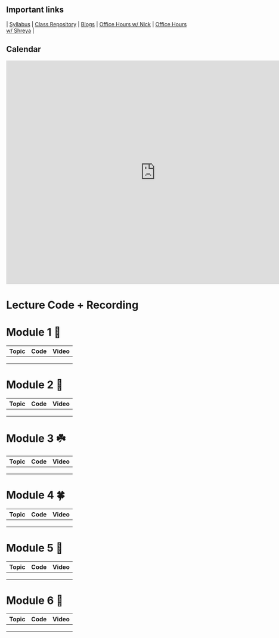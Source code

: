 ## Important links 


| [Syllabus](https://drive.google.com/file/d/1GV1nO8scPDJ6YRjHhkZdivPyLsZ90CQx/view?usp=sharing) | [Class Repository](https://github.com/learn-co-students/DC-DS-111819) | [Blogs]() | [Office Hours w/ Nick](https://calendar.google.com/calendar/selfschedsstoken=UUx6U3VZT2pSLTE5fGRlZmF1bHR8ZTdkZjkyZDM3NjQxMWIwZGQzNmNlNzQ3YWU3ZWUwODg) | [Office Hours w/ Shreya](https://calendar.google.com/calendar/selfschedsstoken=UUNaR1V6Q1drN3BZfGRlZmF1bHR8MDg3MDk5NTNhYzIyYzRmNTQ2ZGZkMTgzMTJhMzU1YmM) |


## Calendar

<iframe src="https://calendar.google.com/calendar/embed?src=flatironschool.com_l9tl29slhaq85eeh32rtbkjpa4%40group.calendar.google.com&ctz=America%2FNew_York" style="border: 0" width="800" height="600" frameborder="0" scrolling="no"></iframe>

# Lecture Code + Recording
# Module 1 🌱

| Topic                                  | Code                | Video                |
|:---|:---|:---|
||||
||||
||||


# Module 2 🌿
| Topic                                  | Code                | Video                |
|:---|:---|:---|
||||
||||
||||

# Module 3 ☘️
| Topic                                  | Code                | Video                |
|:---|:---|:---|
||||
||||
||||


# Module 4 🍀
| Topic                                  | Code                | Video                |
|:---|:---|:---|
||||
||||
||||

# Module 5 🌳
| Topic                                  | Code                | Video                |
|:---|:---|:---|
||||
||||
||||

# Module 6 🦚
| Topic                                  | Code                | Video                |
|:---|:---|:---|
||||
||||
||||



